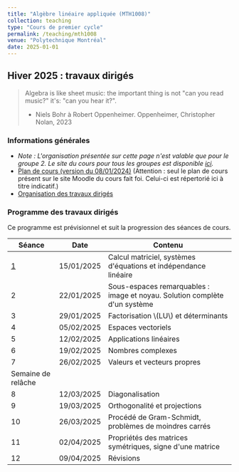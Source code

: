 ```yaml
---
title: "Algèbre linéaire appliquée (MTH1008)"
collection: teaching
type: "Cours de premier cycle"
permalink: /teaching/mth1008
venue: "Polytechnique Montréal"
date: 2025-01-01
---
```


## Hiver 2025 : travaux dirigés

> Algebra is like sheet music: the important thing is not "can you read music?" it's: "can you hear it?".
> - Niels Bohr à Robert Oppenheimer. Oppenheimer, Christopher Nolan, 2023

### Informations générales

- *Note : L'organisation présentée sur cette page n'est valable que pour le groupe 2. Le site du cours pour tous les groupes est disponible [ici](https://www.polymtl.ca/programmes/cours/algebre-lineaire-appliquee).*
- [Plan de cours (version du 08/01/2024)](/files/Plan_de_cours_MTH1008_H25.pdf) (Attention : seul le plan de cours présent sur le site Moodle du cours fait foi. Celui-ci est répertorié ici à titre indicatif.)
- [Organisation des travaux dirigés](/teaching/mth1008/organisation)

### Programme des travaux dirigés

Ce programme est prévisionnel et suit la progression des séances de cours.

| Séance                     | Date       | Contenu                                                                    |
| -------------------------- | ---------- | -------------------------------------------------------------------------- |
| [1](/teaching/mth1008/td1) | 15/01/2025 | Calcul matriciel, systèmes d'équations et indépendance linéaire            |
| 2                          | 22/01/2025 | Sous-espaces remarquables : image et noyau. Solution complète d'un système |
| 3                          | 29/01/2025 | Factorisation \\(LU\\) et déterminants                                     |
| 4                          | 05/02/2025 | Espaces vectoriels                                                         |
| 5                          | 12/02/2025 | Applications linéaires                                                     |
| 6                          | 19/02/2025 | Nombres complexes                                                          |
| 7                          | 26/02/2025 | Valeurs et vecteurs propres                                                |
| Semaine de relâche         |
| 8                          | 12/03/2025 | Diagonalisation                                                            |
| 9                          | 19/03/2025 | Orthogonalité et projections                                               |
| 10                         | 26/03/2025 | Procédé de Gram-Schmidt, problèmes de moindres carrés                      |
| 11                         | 02/04/2025 | Propriétés des matrices symétriques, signe d'une matrice                   |
| 12                         | 09/04/2025 | Révisions                                                                  |
